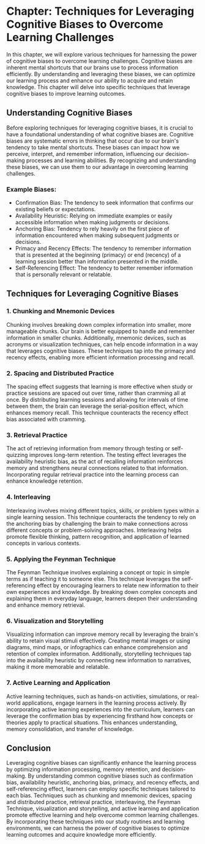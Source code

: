 Chapter: Techniques for Leveraging Cognitive Biases to Overcome Learning Challenges
===================================================================================

In this chapter, we will explore various techniques for harnessing the power of cognitive biases to overcome learning challenges. Cognitive biases are inherent mental shortcuts that our brains use to process information efficiently. By understanding and leveraging these biases, we can optimize our learning process and enhance our ability to acquire and retain knowledge. This chapter will delve into specific techniques that leverage cognitive biases to improve learning outcomes.

Understanding Cognitive Biases
------------------------------

Before exploring techniques for leveraging cognitive biases, it is crucial to have a foundational understanding of what cognitive biases are. Cognitive biases are systematic errors in thinking that occur due to our brain's tendency to take mental shortcuts. These biases can impact how we perceive, interpret, and remember information, influencing our decision-making processes and learning abilities. By recognizing and understanding these biases, we can use them to our advantage in overcoming learning challenges.

### **Example Biases:**

* Confirmation Bias: The tendency to seek information that confirms our existing beliefs or expectations.
* Availability Heuristic: Relying on immediate examples or easily accessible information when making judgments or decisions.
* Anchoring Bias: Tendency to rely heavily on the first piece of information encountered when making subsequent judgments or decisions.
* Primacy and Recency Effects: The tendency to remember information that is presented at the beginning (primacy) or end (recency) of a learning session better than information presented in the middle.
* Self-Referencing Effect: The tendency to better remember information that is personally relevant or relatable.

Techniques for Leveraging Cognitive Biases
------------------------------------------

### **1. Chunking and Mnemonic Devices**

Chunking involves breaking down complex information into smaller, more manageable chunks. Our brain is better equipped to handle and remember information in smaller chunks. Additionally, mnemonic devices, such as acronyms or visualization techniques, can help encode information in a way that leverages cognitive biases. These techniques tap into the primacy and recency effects, enabling more efficient information processing and recall.

### **2. Spacing and Distributed Practice**

The spacing effect suggests that learning is more effective when study or practice sessions are spaced out over time, rather than cramming all at once. By distributing learning sessions and allowing for intervals of time between them, the brain can leverage the serial-position effect, which enhances memory recall. This technique counteracts the recency effect bias associated with cramming.

### **3. Retrieval Practice**

The act of retrieving information from memory through testing or self-quizzing improves long-term retention. The testing effect leverages the availability heuristic bias, as the act of recalling information reinforces memory and strengthens neural connections related to that information. Incorporating regular retrieval practice into the learning process can enhance knowledge retention.

### **4. Interleaving**

Interleaving involves mixing different topics, skills, or problem types within a single learning session. This technique counteracts the tendency to rely on the anchoring bias by challenging the brain to make connections across different concepts or problem-solving approaches. Interleaving helps promote flexible thinking, pattern recognition, and application of learned concepts in various contexts.

### **5. Applying the Feynman Technique**

The Feynman Technique involves explaining a concept or topic in simple terms as if teaching it to someone else. This technique leverages the self-referencing effect by encouraging learners to relate new information to their own experiences and knowledge. By breaking down complex concepts and explaining them in everyday language, learners deepen their understanding and enhance memory retrieval.

### **6. Visualization and Storytelling**

Visualizing information can improve memory recall by leveraging the brain's ability to retain visual stimuli effectively. Creating mental images or using diagrams, mind maps, or infographics can enhance comprehension and retention of complex information. Additionally, storytelling techniques tap into the availability heuristic by connecting new information to narratives, making it more memorable and relatable.

### **7. Active Learning and Application**

Active learning techniques, such as hands-on activities, simulations, or real-world applications, engage learners in the learning process actively. By incorporating active learning experiences into the curriculum, learners can leverage the confirmation bias by experiencing firsthand how concepts or theories apply to practical situations. This enhances understanding, memory consolidation, and transfer of knowledge.

Conclusion
----------

Leveraging cognitive biases can significantly enhance the learning process by optimizing information processing, memory retention, and decision-making. By understanding common cognitive biases such as confirmation bias, availability heuristic, anchoring bias, primacy, and recency effects, and self-referencing effect, learners can employ specific techniques tailored to each bias. Techniques such as chunking and mnemonic devices, spacing and distributed practice, retrieval practice, interleaving, the Feynman Technique, visualization and storytelling, and active learning and application promote effective learning and help overcome common learning challenges. By incorporating these techniques into our study routines and learning environments, we can harness the power of cognitive biases to optimize learning outcomes and acquire knowledge more efficiently.

